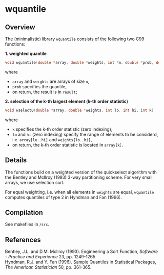 # wquantile

## Overview
The (minimalistic) library `wquantile` consists of the following two C99 functions: 

**1. weighted quantile**
```C
void wquantile(double *array, double *weights, int *n, double *prob, double *result)
```
where

   * `array` and `weights` are arrays of size `n`, 
   * `prob` specifies the quantile,
   * on return, the result is in `result`; 

**2. selection of the k-th largest element (k-th order statistic)**

```C
void wselect0(double *array, double *weights, int lo, int hi, int k)
``` 

where 

   * `k` specifies the k-th order statistic (zero indexing),
   * `lo` and `hi` (zero indexing) specify the range of elements to be considerd, i.e. `array[lo..hi]` and `weights[lo..hi]`,
   * on return, the k-th order statistic is located in `array[k]`. 

## Details
The functions build on a weighted version of the quickselect algorithm with the Bentley and McIlroy (1993) 3-way partitioning scheme. For very small arrays, we use selection sort.   

For equal weighting, i.e. when all elements in `weights` are equal, `wquantile` computes quantiles of type 2 in Hyndman and Fan (1996). 

## Compilation
See makefiles in `/src`.  

## References 
Bentley, J.L. and D.M. McIlroy (1993). Engineering a Sort Function, *Software - Practice and Experience* 23, pp. 1249-1265.  
Hyndman, R.J. and Y. Fan (1996). Sample Quantiles in Statistical Packages, *The American Statistician* 50, pp. 361-365.
